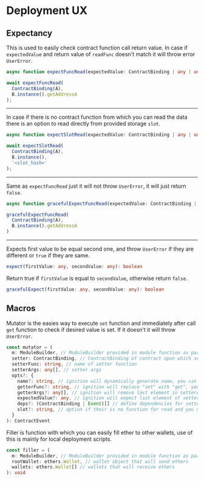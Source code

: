 # Deployment UX

## Expectancy

This is used to easily check contract function call return value. In case if `expectedValue` and return value of `readFunc` doesn't match it will throw error `UserError`.

```typescript
async function expectFuncRead(expectedValue: ContractBinding | any | undefined, readFunc: ContractFunction | any, ...readArgs: any): Promise<boolean>
```

```typescript
await expectFuncRead(
  ContractBinding(A), 
  B.instance().getAddressA
);
```

<hr>

In case if there is no contract function from which you can read the data there is an option to read directly from provided storage `slot`.

```typescript
async function expectSlotRead(expectedValue: ContractBinding | any | undefined, contract: ethers.Contract, slot: string | any): Promise<boolean>
```

```typescript
await expectSlotRead(
  ContractBinding(A), 
  B.instance(),
  '<slot_hash>'
);
```

<hr>

Same as `expectFuncRead` just it will not throw `UserError`, it will just return `false`.

```typescript
async function gracefulExpectFuncRead(expectedValue: ContractBinding | any, readFunc: ContractFunction, ...readArgs: any): Promise<boolean>
```

```typescript
gracefulExpectFuncRead(
  ContractBinding(A),
  B.instance().getAddressA
)
```

<hr>

Expects first value to be equal second one, and throw `UserError` if they are different or `true` if they are same.

```typescript
expect(firstValue: any, secondValue: any): boolean
```

Return true if `firstValue` is equal to `secondValue`, otherwise return `false`.

```typescript
gracefulExpect(firstValue: any, secondValue: any): boolean
```

## Macros

Mutator is the easies way to execute `set` function and immediately after call `get` function to check if desired value is set. If it doesn't it will throw `UserError`.

```typescript
const mutator = (
  m: ModuleBuilder, // ModuleBuilder provided in module function as parameter
  setter: ContractBinding, // ContractBinding of contract upon which setter function will be called
  setterFunc: string, // name of setter function
  setterArgs: any[], // setter args
  opts?: {
    name?: string, // ignition will dynamically generate name, you can overwrite it here
    getterFunc?: string, // ignition will replace "set" with "get", you can overwrite name of getter function here
    getterArgs?: any[], // ignition will remove last element in setterArgs array, and send that as getter args, you can overwrite that here
    expectedValue?: any, // ignition will expect last element of setterArgs to be equal to getterFunc return value
    deps?: (ContractBinding | Event)[] // define dependencies for setter/getter execution
    slot?: string, // option if their is no function for read and you need to use `eth_getStorageAt`
  }
): ContractEvent
```

Filler is function with which you can easily fill ether to other wallets, use of this is mainly for local deployment scripts.

```typescript
const filler = (
  m: ModuleBuilder, // ModuleBuilder provided in module function as parameter
  rootWallet: ethers.Wallet, // wallet object that will send ethers
  wallets: ethers.Wallet[] // wallets that will receive ethers
): void
```

